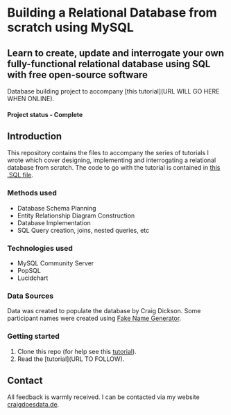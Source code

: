 # Building a Relational Database from scratch using MySQL
## Learn to create, update and interrogate your own fully-functional relational database using SQL with free open-source software
Database building project to accompany [this tutorial](URL WILL GO HERE WHEN ONLINE).


#### Project status - Complete

## Introduction
This repository contains the files to accompany the series of tutorials I wrote which cover designing, implementing and interrogating a relational database from scratch. The code to go with the tutorial is contained in [this .SQL file](https://github.com/thecraigd/SQL_School_Tutorial/blob/master/ILS_DB_code.sql).

### Methods used
* Database Schema Planning
* Entity Relationship Diagram Construction
* Database Implementation
* SQL Query creation, joins, nested queries, etc


### Technologies used
* MySQL Community Server
* PopSQL
* Lucidchart



### Data Sources

Data was created to populate the database by Craig Dickson.
Some participant names were created using [Fake Name Generator](https://www.fakenamegenerator.com/).

### Getting started

1. Clone this repo (for help see this [tutorial](https://help.github.com/articles/cloning-a-repository/)).
2. Read the [tutorial](URL TO FOLLOW).


## Contact
All feedback is warmly received. I can be contacted via my website [craigdoesdata.de](https://www.craigdoesdata.de/contact.html).
